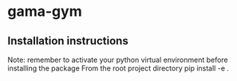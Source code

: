 # gama-gym
## Installation instructions
Note: remember to activate your python virtual environment before installing the package
From the root project directory
pip install -e .

